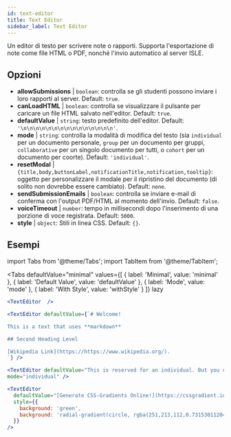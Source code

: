 ```yaml
---
id: text-editor
title: Text Editor
sidebar_label: Text Editor
---
```


Un editor di testo per scrivere note o rapporti. Supporta l'esportazione di note come file HTML o PDF, nonché l'invio automatico al server ISLE.

## Opzioni

* __allowSubmissions__ | `boolean`: controlla se gli studenti possono inviare i loro rapporti al server. Default: `true`.
* __canLoadHTML__ | `boolean`: controlla se visualizzare il pulsante per caricare un file HTML salvato nell'editor. Default: `true`.
* __defaultValue__ | `string`: testo predefinito dell'editor. Default: `'\n\n\n\n\n\n\n\n\n\n\n\n\n\n\n'`.
* __mode__ | `string`: controlla la modalità di modifica del testo (sia `individual` per un documento personale, `group` per un documento per gruppi, `collaborative` per un singolo documento per tutti, o `cohort` per un documento per coorte). Default: `'individual'`.
* __resetModal__ | `{title,body,buttonLabel,notificationTitle,notification,tooltip}`: oggetto per personalizzare il modale per il ripristino del documento (di solito non dovrebbe essere cambiato). Default: `none`.
* __sendSubmissionEmails__ | `boolean`: controlla se inviare e-mail di conferma con l'output PDF/HTML al momento dell'invio. Default: `false`.
* __voiceTimeout__ | `number`: tempo in millisecondi dopo l'inserimento di una porzione di voce registrata. Default: `5000`.
* __style__ | `object`: Stili in linea CSS. Default: `{}`.


## Esempi

import Tabs from '@theme/Tabs';
import TabItem from '@theme/TabItem';

<Tabs
    defaultValue="minimal"
    values={[
        { label: 'Minimal', value: 'minimal' },
        { label: 'Default Value', value: 'defaultValue' },
        { label: 'Mode', value: 'mode' },
        { label: 'With Style', value: 'withStyle' }
    ]}
    lazy
>

<TabItem value="minimal">

```jsx live
<TextEditor  />
```

</TabItem>

<TabItem value="defaultValue">

```jsx live
<TextEditor defaultValue={`# Welcome!

This is a text that uses **markdown**

## Second Heading Level

[Wikipedia Link](https://https://www.wikipedia.org/).
`} />
```

</TabItem>

<TabItem value="mode">

```jsx live
<TextEditor defaultValue="This is reserved for an individual. But you can also allow groups, students cohorts, or everybody to join in and work collaboratively (setting the mode option will only have an effect in a live lesson, not this preview)." 
mode="individual" />
```

</TabItem>

<TabItem value="withStyle">

```jsx live
<TextEditor  
  defaultValue="[Generate CSS-Gradients Online!](https://cssgradient.io/)"
  style={{ 
    background: 'green',
    background: 'radial-gradient(circle, rgba(251,213,112,0.7315301120448179) 0%,rgba(83,199,14,0.4514180672268907) 100%)' 
  }}
/>
```

</TabItem>

</Tabs>
